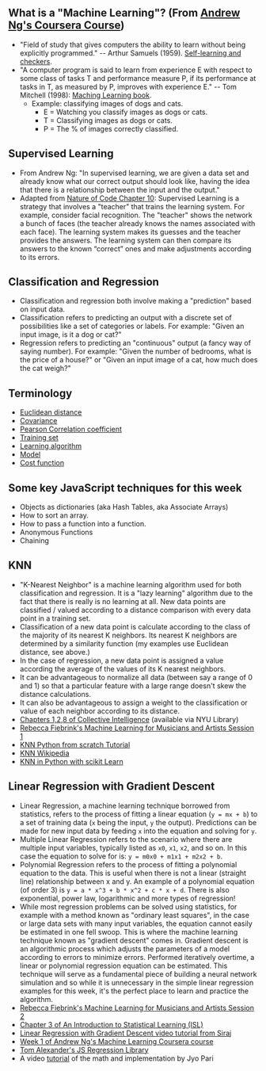 ## What is a "Machine Learning"? (From [Andrew Ng's Coursera Course](https://www.coursera.org/learn/machine-learning))
* "Field of study that gives computers the ability to learn without being explicitly programmed." -- Arthur Samuels (1959). [Self-learning and checkers](https://en.wikipedia.org/wiki/Arthur_Samuel#Computer_checkers_.28draughts.29_development).
* "A computer program is said to learn from experience E with respect to some class of tasks T and performance measure P, if its performance at tasks in T, as measured by P, improves with experience E." -- Tom Mitchell (1998): [Maching Learning book](http://amzn.to/2nLdRgQ).
  * Example: classifying images of dogs and cats.
    * E = Watching you classify images as dogs or cats.
    * T = Classifying images as dogs or cats.
    * P = The % of images correctly classified.

## Supervised Learning
* From Andrew Ng: "In supervised learning, we are given a data set and already know what our correct output should look like, having the idea that there is a relationship between the input and the output."
* Adapted from [Nature of Code Chapter 10](http://natureofcode.com/book/chapter-10-neural-networks/): Supervised Learning is a strategy that involves a "teacher" that trains the learning system. For example, consider facial recognition. The "teacher" shows the network a bunch of faces (the teacher already knows the names associated with each face). The learning system makes its guesses and the teacher provides the answers. The learning system can then compare its answers to the known “correct” ones and make adjustments according to its errors.

## Classification and Regression
* Classification and regression both involve making a "prediction" based on input data.
* Classification refers to predicting an output with a discrete set of possibilities like a set of categories or labels. For example: "Given an input image, is it a dog or cat?"
* Regression refers to predicting an "continuous" output (a fancy way of saying number). For example: "Given the number of bedrooms, what is the price of a house?" or "Given an input image of a cat, how much does the cat weigh?"

## Terminology
* [Euclidean distance](https://github.com/shiffman/NOC-S17-2-Intelligence-Learning/wiki/Glossary:-Mathematics#euclidean-distance)
* [Covariance](https://github.com/shiffman/NOC-S17-2-Intelligence-Learning/wiki/Glossary:-Statistics#covariance)
* [Pearson Correlation coefficient](https://github.com/shiffman/NOC-S17-2-Intelligence-Learning/wiki/Glossary:-Statistics#correlation)
* [Training set](https://github.com/shiffman/NOC-S17-2-Intelligence-Learning/wiki/Glossary:-Machine-Learning#training-set)
* [Learning algorithm](https://github.com/shiffman/NOC-S17-2-Intelligence-Learning/wiki/Glossary:-Machine-Learning#algorithms)
* [Model](https://github.com/shiffman/NOC-S17-2-Intelligence-Learning/wiki/Glossary:-Machine-Learning#models)
* [Cost function](https://github.com/shiffman/NOC-S17-2-Intelligence-Learning/wiki/Glossary:-Machine-Learning#loss-function)

## Some key JavaScript techniques for this week
* Objects as dictionaries (aka Hash Tables, aka Associate Arrays)
* How to sort an array.
* How to pass a function into a function.
* Anonymous Functions
* Chaining

## KNN
* "K-Nearest Neighbor" is a machine learning algorithm used for both classification and regression. It is a "lazy learning" algorithm due to the fact that there is really is no learning at all. New data points are classified / valued according to a distance comparison with every data point in a training set.
* Classification of a new data point is calculate according to the class of the majority of its nearest K neighbors. Its nearest K neighbors are determined by a similarity function (my examples use Euclidean distance, see above.)
* In the case of regression, a new data point is assigned a value according the average of the values of its K nearest neighbors.
* It can be advantageous to normalize all data (between say a range of 0 and 1) so that a particular feature with a large range doesn't skew the distance calculations.
* It can also be advantageous to assign a weight to the classification or value of each neighbor according to its distance.
* [Chapters 1,2,8 of Collective Intelligence](https://getit.library.nyu.edu/go/9421232) (available via NYU Library)
* [Rebecca Fiebrink's Machine Learning for Musicians and Artists Session 1](https://www.kadenze.com/courses/machine-learning-for-musicians-and-artists-v/sessions/classification-part-i)
* [KNN Python from scratch Tutorial](http://machinelearningmastery.com/tutorial-to-implement-k-nearest-neighbors-in-python-from-scratch/)
* [KNN Wikipedia](https://en.wikipedia.org/wiki/K-nearest_neighbors_algorithm)
* [KNN in Python with scikit Learn](http://scikit-learn.org/stable/modules/neighbors.html)

## Linear Regression with Gradient Descent
* Linear Regression, a machine learning technique borrowed from statistics, refers to the process of fitting a linear equation (`y = mx + b`) to a set of training data (`x` being the input, `y` the output). Predictions can be made for new input data by feeding `x` into the equation and solving for `y`.
* Multiple Linear Regression refers to the scenario where there are multiple input variables, typically listed as `x0`, `x1`, `x2`, and so on. In this case the equation to solve for is: `y = m0x0 + m1x1 + m2x2 + b`.
* Polynomial Regression refers to the process of fitting a polynomial equation to the data. This is useful when there is not a linear (straight line) relationship between x and y. An example of a polynomial equation (of order 3) is `y = a * x^3 + b * x^2 + c * x + d`. There is also exponential, power law, logarithmic and more types of regression!
* While most regression problems can be solved using statistics, for example with a method known as "ordinary least squares", in the case or large data sets with many input variables, the equation cannot easily be estimated in one fell swoop. This is where the machine learning technique known as "gradient descent" comes in. Gradient descent is an algorithmic process which adjusts the parameters of a model according to errors to minimize errors. Performed iteratively overtime, a linear or polynomial regression equation can be estimated. This technique will serve as a fundamental piece of building a neural network simulation and so while it is unnecessary in the simple linear regression examples for this week, it's the perfect place to learn and practice the algorithm.
* [Rebecca Fiebrink's Machine Learning for Musicians and Artists Session 2](https://www.kadenze.com/courses/machine-learning-for-musicians-and-artists-v/sessions/regression)
* [Chapter 3 of An Introduction to Statistical Learning (ISL)](http://www-bcf.usc.edu/~gareth/ISL/)
* [Linear Regression with Gradient Descent video tutorial from Siraj](https://www.youtube.com/watch?v=XdM6ER7zTLk)
* [Week 1 of Andrew Ng's Machine Learning Coursera course](https://www.coursera.org/learn/machine-learning/home/week/1)
* [Tom Alexander's JS Regression Library](https://github.com/Tom-Alexander/regression-js)
* A video [tutorial](https://www.youtube.com/watch?v=HJRWhgyjoNo&t=608s) of the math and implementation by Jyo Pari
